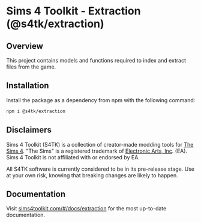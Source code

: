 # Sims 4 Toolkit - Extraction (@s4tk/extraction)

## Overview

This project contains models and functions required to index and extract files from the game.

## Installation

Install the package as a dependency from npm with the following command:

```sh
npm i @s4tk/extraction
```

## Disclaimers

Sims 4 Toolkit (S4TK) is a collection of creator-made modding tools for [The Sims 4](https://www.ea.com/games/the-sims). "The Sims" is a registered trademark of [Electronic Arts, Inc](https://www.ea.com/). (EA). Sims 4 Toolkit is not affiliated with or endorsed by EA.

All S4TK software is currently considered to be in its pre-release stage. Use at your own risk, knowing that breaking changes are likely to happen.

## Documentation

Visit [sims4toolkit.com/#/docs/extraction](https://sims4toolkit.com/#/docs/extraction) for the most up-to-date documentation.
